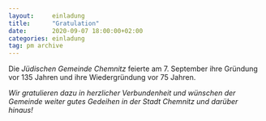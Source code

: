 ```yaml
---
layout:     einladung
title:      "Gratulation"
date:       2020-09-07 18:00:00+02:00
categories: einladung
tag: pm archive
---
```


Die *Jüdischen Gemeinde Chemnitz*
feierte am 7. September
ihre Gründung vor 135 Jahren
und ihre Wiedergründung vor 75 Jahren.

*Wir gratulieren dazu in herzlicher Verbundenheit und wünschen der Gemeinde weiter gutes Gedeihen in der Stadt Chemnitz und darüber hinaus!*
